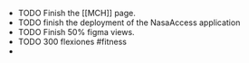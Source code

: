 - TODO Finish the [[MCH]] page.
- TODO finish the deployment of the NasaAccess application
- TODO Finish 50% figma views.
- TODO 300 flexiones #fitness
-